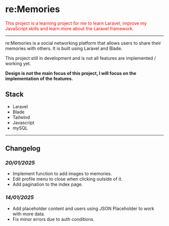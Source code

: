 # re:Memories

<span style="color:red">
This project is a learning project for me to learn Laravel, improve my JavaScript skills and learn more about the Laravel framework.
</span>

---

re:Memories is a social networking platform that allows users to share their memories with others. It is built using Laravel and Blade.

This project still in development and is not all features are implemented / working yet.

**Design is not the main focus of this project, I will focus on the implementation of the features.**

## Stack

-   Laravel
-   Blade
-   Tailwind
-   Javascript
-   mySQL

---

## Changelog

### _20/01/2025_

-   Implement function to add images to memories.
-   Edit profile menu to close when clicking outside of it.
-   Add pagination to the index page.

### _14/01/2025_

-   Add placeholder content and users using JSON Placeholder to work with more data.
-   Fix minor errors due to auth conditions.
